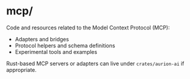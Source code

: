 # mcp/

Code and resources related to the Model Context Protocol (MCP):
- Adapters and bridges
- Protocol helpers and schema definitions
- Experimental tools and examples

Rust-based MCP servers or adapters can live under `crates/aurion-ai` if appropriate.

